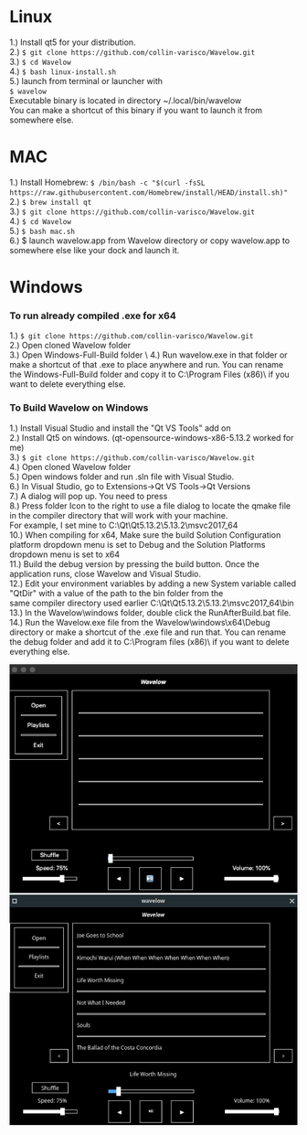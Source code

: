 # Linux
1.) Install qt5 for your distribution. \
2.) `$ git clone https://github.com/collin-varisco/Wavelow.git` \
3.) `$ cd Wavelow` \
4.) `$ bash linux-install.sh` \
5.) launch from terminal or launcher with \
    `$ wavelow` \
    Executable binary is located in directory ~/.local/bin/wavelow \
    You can make a shortcut of this binary if you want to launch it from \
    somewhere else.

# MAC
1.) Install Homebrew: `$ /bin/bash -c "$(curl -fsSL https://raw.githubusercontent.com/Homebrew/install/HEAD/install.sh)"` \
2.) `$ brew install qt` \
3.) `$ git clone https://github.com/collin-varisco/Wavelow.git` \
4.) `$ cd Wavelow` \
5.) `$ bash mac.sh` \
6.) $ launch wavelow.app from Wavelow directory or copy wavelow.app to somewhere else like your dock and launch it. 

# Windows 
### To run already compiled .exe for x64 
1.) `$ git clone https://github.com/collin-varisco/Wavelow.git` \
2.) Open cloned Wavelow folder \
3.) Open Windows-Full-Build folder \ 
4.) Run wavelow.exe in that folder or make a shortcut of that .exe to place anywhere and run. You can rename the Windows-Full-Build folder and copy it to C:\Program Files (x86)\ if you want to delete everything else.

### To Build Wavelow on Windows
1.) Install Visual Studio and install the "Qt VS Tools" add on \
2.) Install Qt5 on windows. (qt-opensource-windows-x86-5.13.2 worked for me) \
3.) `$ git clone https://github.com/collin-varisco/Wavelow.git` \
4.) Open cloned Wavelow folder \
5.) Open windows folder and run .sln file with Visual Studio. \
6.) In Visual Studio, go to Extensions->Qt VS Tools->Qt Versions \
7.) A dialog will pop up. You need to press <add new Qt version> \
8.) Press folder Icon to the right to use a file dialog to locate the qmake file in the compiler directory that will work with your machine. \
For example, I set mine to C:\Qt\Qt5.13.2\5.13.2\msvc2017_64 \
10.) When compiling for x64, Make sure the build Solution Configuration platform dropdown menu is set to Debug and the Solution Platforms dropdown menu is set to x64 \
11.) Build the debug version by pressing the build button. Once the application runs, close Wavelow and Visual Studio. \
12.) Edit your environment variables by adding a new System variable called "QtDir" with a value of the path to the bin folder from the \
     same compiler directory used earlier C:\Qt\Qt5.13.2\5.13.2\msvc2017_64\bin \
13.) In the Wavelow\windows folder, double click the RunAfterBuild.bat file. \
14.) Run the Wavelow.exe file from the Wavelow\windows\x64\Debug directory or make a shortcut of the .exe file and run that. You can rename the debug folder and add it to C:\Program files (x86)\ if you want to delete everything else. 

![Mac](https://raw.githubusercontent.com/Collin-Varisco/Wavelow/main/screenshots/mac-screenshot.png?token=AQZQLWZFGF6GJ4LV4GTPO5TBCS44U)
![Linux](https://raw.githubusercontent.com/Collin-Varisco/Wavelow/main/screenshots/linux2-screenshot.png?token=AQZQLW6WLSZR6XPAIXVP33TBCTAJQ)
